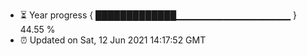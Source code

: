 - ⏳ Year progress { █████████████▁▁▁▁▁▁▁▁▁▁▁▁▁▁▁▁▁ } 44.55 %
- ⏰ Updated on Sat, 12 Jun 2021 14:17:52 GMT

